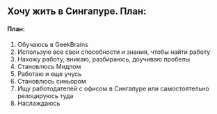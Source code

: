 ## Хочу жить в Сингапуре. План:

#### План:
1. Обучаюсь в GeekBrains
2. Использую все свои способности и знания, чтобы найти работу
3. Нахожу работу, вникаю, разбираюсь, доучиваю пробелы
4. Становлюсь Мидлом
5. Работаю и еще учусь
6. Становлюсь синьором
7. Ищу работодателей с офисом в Сингапуре или самостоятельно релоцируюсь туда
8. Наслаждаюсь
